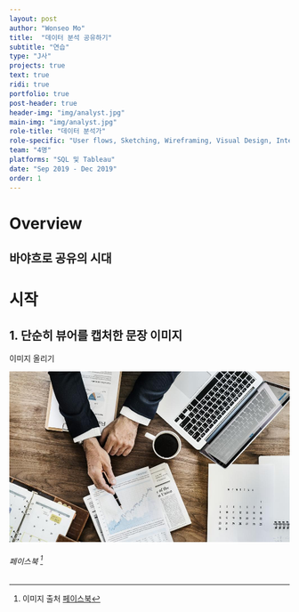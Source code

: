 ```yaml
---
layout: post
author: "Wonseo Mo"
title:  "데이터 분석 공유하기"
subtitle: "연습"
type: "J사"
projects: true
text: true
ridi: true
portfolio: true
post-header: true
header-img: "img/analyst.jpg"
main-img: "img/analyst.jpg"
role-title: "데이터 분석가"
role-specific: "User flows, Sketching, Wireframing, Visual Design, Interaction, Prototyping"
team: "4명"
platforms: "SQL 및 Tableau"
date: "Sep 2019 - Dec 2019"
order: 1
---
```


# Overview

## 바야흐로 공유의 시대

# 시작

## 1. 단순히 뷰어를 캡처한 문장 이미지

이미지 올리기

![분석 사진 이미지](img/analyst.jpg)

###### 페이스북 [^1]


[^1]: 이미지 출처 [페이스북](https://www.facebook.com/mo.wonseo?ref=bookmarks)
